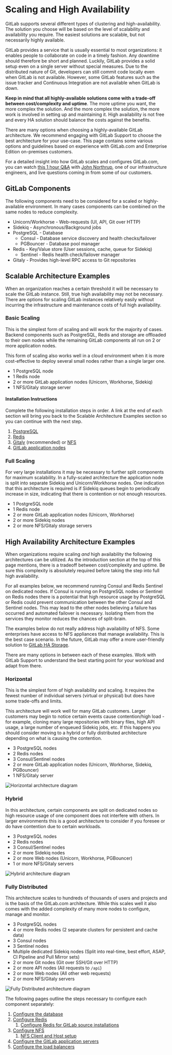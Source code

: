# Scaling and High Availability

GitLab supports several different types of clustering and high-availability.
The solution you choose will be based on the level of scalability and
availability you require. The easiest solutions are scalable, but not necessarily
highly available.

GitLab provides a service that is usually essential to most organizations: it
enables people to collaborate on code in a timely fashion. Any downtime should
therefore be short and planned. Luckily, GitLab provides a solid setup even on
a single server without special measures. Due to the distributed nature
of Git, developers can still commit code locally even when GitLab is not
available. However, some GitLab features such as the issue tracker and
Continuous Integration are not available when GitLab is down.

**Keep in mind that all highly-available solutions come with a trade-off between
cost/complexity and uptime**. The more uptime you want, the more complex the
solution. And the more complex the solution, the more work is involved in
setting up and maintaining it. High availability is not free and every HA
solution should balance the costs against the benefits.

There are many options when choosing a highly-available GitLab architecture. We
recommend engaging with GitLab Support to choose the best architecture for your
use-case. This page contains some various options and guidelines based on
experience with GitLab.com and Enterprise Edition on-premises customers.

For a detailed insight into how GitLab scales and configures GitLab.com, you can
watch [this 1 hour Q&A](https://www.youtube.com/watch?v=uCU8jdYzpac)
with [John Northrup](https://gitlab.com/northrup), one of our infrastructure
engineers, and live questions coming in from some of our customers.

## GitLab Components

The following components need to be considered for a scaled or highly-available
environment. In many cases components can be combined on the same nodes to reduce
complexity.

- Unicorn/Workhorse - Web-requests (UI, API, Git over HTTP)
- Sidekiq - Asynchronous/Background jobs
- PostgreSQL - Database
  - Consul - Database service discovery and health checks/failover
  - PGBouncer - Database pool manager
- Redis - Key/Value store (User sessions, cache, queue for Sidekiq)
  - Sentinel - Redis health check/failover manager
- Gitaly - Provides high-level RPC access to Git repositories

## Scalable Architecture Examples

When an organization reaches a certain threshold it will be necessary to scale
the GitLab instance. Still, true high availability may not be necessary. There
are options for scaling GitLab instances relatively easily without incurring the
infrastructure and maintenance costs of full high availability.

### Basic Scaling

This is the simplest form of scaling and will work for the majority of
cases. Backend components such as PostgreSQL, Redis and storage are offloaded
to their own nodes while the remaining GitLab components all run on 2 or more
application nodes.

This form of scaling also works well in a cloud environment when it is more
cost-effective to deploy several small nodes rather than a single
larger one.

- 1 PostgreSQL node
- 1 Redis node
- 2 or more GitLab application nodes (Unicorn, Workhorse, Sidekiq)
- 1 NFS/Gitaly storage server

#### Installation Instructions

Complete the following installation steps in order. A link at the end of each
section will bring you back to the Scalable Architecture Examples section so
you can continue with the next step.

1. [PostgreSQL](./database.md#postgresql-in-a-scaled-environment)
1. [Redis](./redis.md#redis-in-a-scaled-environment)
1. [Gitaly](./gitaly.md) (recommended) or [NFS](./nfs.md)
1. [GitLab application nodes](./gitlab.md)

### Full Scaling

For very large installations it may be necessary to further split components
for maximum scalability. In a fully-scaled architecture the application node
is split into separate Sidekiq and Unicorn/Workhorse nodes. One indication that
this architecture is required is if Sidekiq queues begin to periodically increase
in size, indicating that there is contention or not enough resources.

- 1 PostgreSQL node
- 1 Redis node
- 2 or more GitLab application nodes (Unicorn, Workhorse)
- 2 or more Sidekiq nodes
- 2 or more NFS/Gitaly storage servers

## High Availability Architecture Examples

When organizations require scaling *and* high availability the following
architectures can be utilized. As the introduction section at the top of this
page mentions, there is a tradeoff between cost/complexity and uptime. Be sure
this complexity is absolutely required before taking the step into full
high availability.

For all examples below, we recommend running Consul and Redis Sentinel on
dedicated nodes. If Consul is running on PostgreSQL nodes or Sentinel on
Redis nodes there is a potential that high resource usage by PostgreSQL or
Redis could prevent communication between the other Consul and Sentinel nodes.
This may lead to the other nodes believing a failure has occurred and automated
failover is necessary. Isolating them from the services they monitor reduces
the chances of split-brain.

The examples below do not really address high availability of NFS. Some enterprises
have access to NFS appliances that manage availability. This is the best case
scenario. In the future, GitLab may offer a more user-friendly solution to
[GitLab HA Storage](https://gitlab.com/gitlab-org/omnibus-gitlab/issues/2472).

There are many options in between each of these examples. Work with GitLab Support
to understand the best starting point for your workload and adapt from there.

### Horizontal

This is the simplest form of high availability and scaling. It requires the
fewest number of individual servers (virtual or physical) but does have some
trade-offs and limits.

This architecture will work well for many GitLab customers. Larger customers
may begin to notice certain events cause contention/high load - for example,
cloning many large repositories with binary files, high API usage, a large
number of enqueued Sidekiq jobs, etc. If this happens you should consider
moving to a hybrid or fully distributed architecture depending on what is causing
the contention.

- 3 PostgreSQL nodes
- 2 Redis nodes
- 3 Consul/Sentinel nodes
- 2 or more GitLab application nodes (Unicorn, Workhorse, Sidekiq, PGBouncer)
- 1 NFS/Gitaly server

![Horizontal architecture diagram](https://docs.gitlab.com/ee/administration/img/high_availability/horizontal.png)

### Hybrid

In this architecture, certain components are split on dedicated nodes so high
resource usage of one component does not interfere with others. In larger
environments this is a good architecture to consider if you foresee or do have
contention due to certain workloads.

- 3 PostgreSQL nodes
- 2 Redis nodes
- 3 Consul/Sentinel nodes
- 2 or more Sidekiq nodes
- 2 or more Web nodes (Unicorn, Workhorse, PGBouncer)
- 1 or more NFS/Gitaly servers

![Hybrid architecture diagram](https://docs.gitlab.com/ee/administration/img/high_availability/hybrid.png)

### Fully Distributed

This architecture scales to hundreds of thousands of users and projects and is
the basis of the GitLab.com architecture. While this scales well it also comes
with the added complexity of many more nodes to configure, manage and monitor.

- 3 PostgreSQL nodes
- 4 or more Redis nodes (2 separate clusters for persistent and cache data)
- 3 Consul nodes
- 3 Sentinel nodes
- Multiple dedicated Sidekiq nodes (Split into real-time, best effort, ASAP,
  CI Pipeline and Pull Mirror sets)
- 2 or more Git nodes (Git over SSH/Git over HTTP)
- 2 or more API nodes (All requests to `/api`)
- 2 or more Web nodes (All other web requests)
- 2 or more NFS/Gitaly servers

![Fully Distributed architecture diagram](https://docs.gitlab.com/ee/administration/img/high_availability/fully-distributed.png)

The following pages outline the steps necessary to configure each component
separately:

1. [Configure the database](database.md)
1. [Configure Redis](redis.md)
   1. [Configure Redis for GitLab source installations](redis_source.md)
1. [Configure NFS](nfs.md)
   1. [NFS Client and Host setup](nfs_host_client_setup.md)
1. [Configure the GitLab application servers](gitlab.md)
1. [Configure the load balancers](load_balancer.md)


